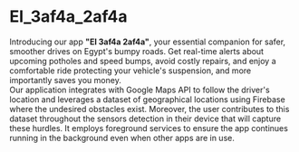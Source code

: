 # El_3af4a_2af4a

Introducing our app **"El 3af4a 2af4a"**, your essential companion for safer, smoother drives on Egypt's bumpy roads. Get real-time alerts about upcoming potholes and speed bumps, avoid costly repairs, and enjoy a comfortable ride protecting your vehicle's suspension, and more importantly saves you money. <br>
Our application integrates with Google Maps API to follow the driver's location and leverages a dataset of geographical locations using Firebase where the undesired obstacles exist. Moreover, the user contributes to this dataset throughout the sensors detection in their device that will capture these hurdles. It employs foreground services to ensure the app continues running in the background even when other apps are in use. 
